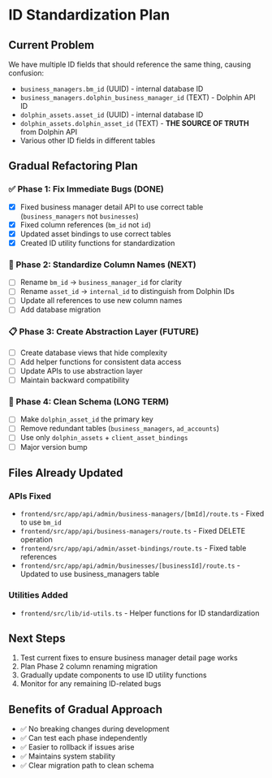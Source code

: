 # ID Standardization Plan

## Current Problem
We have multiple ID fields that should reference the same thing, causing confusion:
- `business_managers.bm_id` (UUID) - internal database ID
- `business_managers.dolphin_business_manager_id` (TEXT) - Dolphin API ID
- `dolphin_assets.asset_id` (UUID) - internal database ID  
- `dolphin_assets.dolphin_asset_id` (TEXT) - **THE SOURCE OF TRUTH** from Dolphin API
- Various other ID fields in different tables

## Gradual Refactoring Plan

### ✅ Phase 1: Fix Immediate Bugs (DONE)
- [x] Fixed business manager detail API to use correct table (`business_managers` not `businesses`)
- [x] Fixed column references (`bm_id` not `id`)
- [x] Updated asset bindings to use correct tables
- [x] Created ID utility functions for standardization

### 🔄 Phase 2: Standardize Column Names (NEXT)
- [ ] Rename `bm_id` → `business_manager_id` for clarity
- [ ] Rename `asset_id` → `internal_id` to distinguish from Dolphin IDs
- [ ] Update all references to use new column names
- [ ] Add database migration

### 📋 Phase 3: Create Abstraction Layer (FUTURE)
- [ ] Create database views that hide complexity
- [ ] Add helper functions for consistent data access
- [ ] Update APIs to use abstraction layer
- [ ] Maintain backward compatibility

### 🎯 Phase 4: Clean Schema (LONG TERM)
- [ ] Make `dolphin_asset_id` the primary key
- [ ] Remove redundant tables (`business_managers`, `ad_accounts`)
- [ ] Use only `dolphin_assets` + `client_asset_bindings`
- [ ] Major version bump

## Files Already Updated

### APIs Fixed
- `frontend/src/app/api/admin/business-managers/[bmId]/route.ts` - Fixed to use `bm_id`
- `frontend/src/app/api/business-managers/route.ts` - Fixed DELETE operation
- `frontend/src/app/api/admin/asset-bindings/route.ts` - Fixed table references
- `frontend/src/app/api/admin/businesses/[businessId]/route.ts` - Updated to use business_managers table

### Utilities Added
- `frontend/src/lib/id-utils.ts` - Helper functions for ID standardization

## Next Steps
1. Test current fixes to ensure business manager detail page works
2. Plan Phase 2 column renaming migration
3. Gradually update components to use ID utility functions
4. Monitor for any remaining ID-related bugs

## Benefits of Gradual Approach
- ✅ No breaking changes during development
- ✅ Can test each phase independently  
- ✅ Easier to rollback if issues arise
- ✅ Maintains system stability
- ✅ Clear migration path to clean schema 